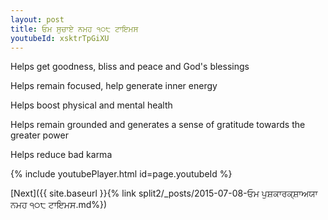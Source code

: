 ```yaml
---
layout: post
title: ਓਮ ਸੁਚਾਏ ਨਮਹ ੧੦੮ ਟਾਇਮਸ
youtubeId: xsktrTpGiXU
---
```

 
 
Helps get goodness, bliss and peace and God's blessings
 
Helps remain focused, help generate inner energy 
 
Helps boost physical and mental health 
 
Helps remain grounded and generates a sense of gratitude towards the greater power 
 
Helps reduce bad karma
 
 
 
 


{% include youtubePlayer.html id=page.youtubeId %}
 
[Next]({{ site.baseurl }}{% link  split2/_posts/2015-07-08-ਓਮ ਪੁਸ਼ਕਾਰਕ੍ਸ਼ਾਅਯਾ ਨਮਹ ੧੦੮ ਟਾਇਮਸ.md%})
 
